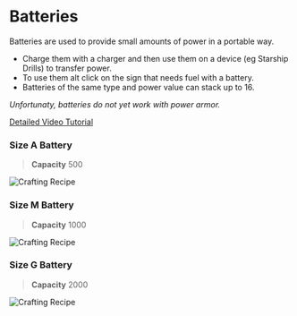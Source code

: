 # Batteries 

Batteries are used to provide small amounts of power in a portable way.

- Charge them with a charger and then use them on a device (eg Starship Drills) to transfer power.
- To use them alt click on the sign that needs fuel with a battery.
- Batteries of the same type and power value can stack up to 16.

*Unfortunaty, batteries do not yet work with power armor.*

[Detailed Video Tutorial](https://youtu.be/RgkvASn3Cd0 "Detailed Video Tutorial")

### Size A Battery 
> **Capacity** 500

![Crafting Recipe](https://imgur.com/i7dhOAs.png "Crafting Recipe")

### Size M Battery 
> **Capacity** 1000

![Crafting Recipe](https://imgur.com/8KDpiBo.png "Crafting Recipe")

### Size G Battery 
> **Capacity** 2000

![Crafting Recipe](https://imgur.com/AdnDfxm.png "Crafting Recipe")

